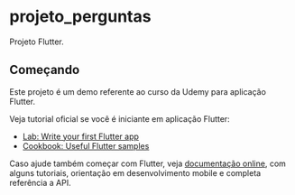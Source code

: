 # projeto_perguntas

Projeto Flutter.

## Começando

Este projeto é um demo referente ao curso da Udemy para aplicação Flutter.

Veja tutorial oficial se você é iniciante em aplicação Flutter:

- [Lab: Write your first Flutter app](https://flutter.dev/docs/get-started/codelab)
- [Cookbook: Useful Flutter samples](https://flutter.dev/docs/cookbook)

Caso ajude também começar com Flutter, veja
[documentação online](https://flutter.dev/docs), com alguns tutoriais, orientação em desenvolvimento mobile e completa referência a API.
